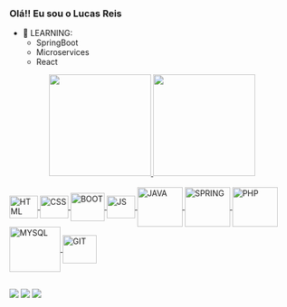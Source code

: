 ### Olá!! Eu sou o Lucas Reis 

- 🌱 LEARNING:
  - SpringBoot
  - Microservices
  - React

<div align="center">
 <a href="https://github.com/9reis">
 <img height="180em" src="https://github-readme-stats.vercel.app/api username=9reis&show_icons=true&theme=dark&include_all_commits=true&count_private=true"/>
 <img height="180em" src="https://github-readme-stats.vercel.app/api/top-langs/?username=9reis&layout=compact&langs_count=7&theme=dark"/>
</div>

<div style="display: inline_block"><br>

  <img src="https://cdn.jsdelivr.net/gh/devicons/devicon/icons/html5/html5-original.svg" align="center" alt="HTML" height="40" width="50"/>
  <img src="https://cdn.jsdelivr.net/gh/devicons/devicon/icons/css3/css3-original.svg" align="center" alt="CSS" height="40" width="50" /> 
  <img src="https://cdn.jsdelivr.net/gh/devicons/devicon/icons/bootstrap/bootstrap-original.svg" align="center" alt="BOOT" height="50" width="60" />
  <img src="https://cdn.jsdelivr.net/gh/devicons/devicon/icons/javascript/javascript-original.svg" align="center" alt="JS" height="40" width="50" />

  <img src="https://cdn.jsdelivr.net/gh/devicons/devicon/icons/java/java-original-wordmark.svg" align="center" alt="JAVA" height="70" width="80" />
  <img src="https://cdn.jsdelivr.net/gh/devicons/devicon/icons/spring/spring-original-wordmark.svg" align="center" alt="SPRING" height="70" width="80" />
  
  <img src="https://cdn.jsdelivr.net/gh/devicons/devicon/icons/php/php-original.svg" align="center" alt="PHP" height="70" width="80" />
  <img src="https://cdn.jsdelivr.net/gh/devicons/devicon/icons/mysql/mysql-original-wordmark.svg" align="center" alt="MYSQL" height="80" width="90" />
  <img src="https://cdn.jsdelivr.net/gh/devicons/devicon/icons/git/git-original.svg" align="center" alt="GIT" height="50" width="60" />
</div>
  
  ##
  
  <div>
  <a href="https://instagram.com/9reis_" target="_blank"><img src="https://img.shields.io/badge/-Instagram-%23E4405F?style=for-the-badge&logo=instagram&logoColor=white" target="_blank"></a>
  <a href = "mailto:lucasreis_cod@hotmail.com"><img src="https://img.shields.io/badge/-Gmail-%23333?style=for-the-badge&logo=gmail&logoColor=white" target="_blank"></a>
  <a href="https://www.linkedin.com/in/lucas-reis-b67558162/" target="_blank"><img src="https://img.shields.io/badge/-LinkedIn-%230077B5?style=for-the-badge&logo=linkedin&logoColor=white" target="_blank"></a>
    
  </div>
